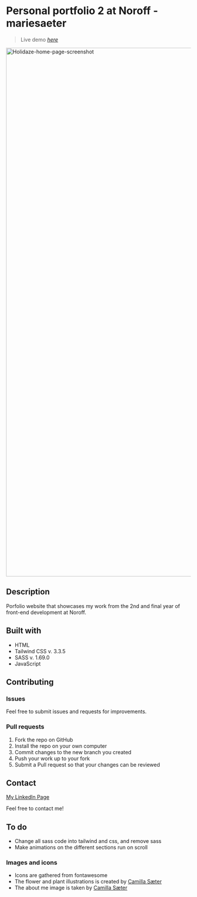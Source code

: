 # Personal portfolio 2 at Noroff - mariesaeter

> Live demo [_here_](https://feulur.netlify.app)

<img width="1440" alt="Holidaze-home-page-screenshot" src="https://github.com/mariesaeter/images-in-readme/assets/96269610/5e0be30d-49f5-46aa-9826-041444099296">


## Description
Porfolio website that showcases my work from the 2nd and final year of front-end development at Noroff.

## Built with
- HTML
- Tailwind CSS v. 3.3.5
- SASS v. 1.69.0
- JavaScript

 ## Contributing
 ### Issues
 Feel free to submit issues and requests for improvements.

 ### Pull requests

 1. Fork the repo on GitHub
 2. Install the repo on your own computer
 3. Commit changes to the new branch you created
 4. Push your work up to your fork
 5. Submit a Pull request so that your changes can be reviewed

 ## Contact

 [My LinkedIn Page](www.linkedin.com/in/marie-sæter-954821207)

 Feel free to contact me!

## To do
+ Change all sass code into tailwind and css, and remove sass
+ Make animations on the different sections run on scroll

 ### Images and icons
 + Icons are gathered from fontawesome
 + The flower and plant illustrations is created by [Camilla Sæter](https://www.helkiri.com)
 + The about me image is taken by [Camilla Sæter](https://www.helkiri.com)

 



